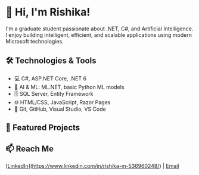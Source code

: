 # 👋 Hi, I'm Rishika!

I'm a graduate student passionate about .NET, C#, and Artificial Intelligence. I enjoy building intelligent, efficient, and scalable applications using modern Microsoft technologies.

## 🛠 Technologies & Tools
- 💻 C#, ASP.NET Core, .NET 6
- 🧠 AI & ML: ML.NET, basic Python ML models
- 🗄 SQL Server, Entity Framework
- 🌐 HTML/CSS, JavaScript, Razor Pages
- 🔧 Git, GitHub, Visual Studio, VS Code

## 🌟 Featured Projects


## 📫 Reach Me
[[LinkedIn](https://linkedin.com/in/your-profile)](https://www.linkedin.com/in/rishika-m-536960248/) | [Email](mailto:your.email@example.com)
